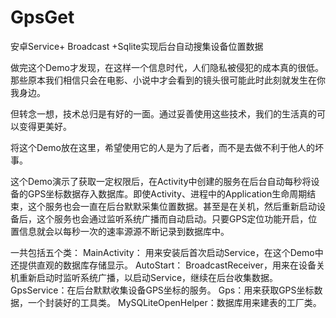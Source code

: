 # GpsGet
安卓Service+ Broadcast +Sqlite实现后台自动搜集设备位置数据

做完这个Demo才发现，在这样一个信息时代，人们隐私被侵犯的成本真的很低。那些原本我们相信只会在电影、小说中才会看到的镜头很可能此时此刻就发生在你我身边。

但转念一想，技术总归是有好的一面。通过妥善使用这些技术，我们的生活真的可以变得更美好。

将这个Demo放在这里，希望使用它的人是为了后者，而不是去做不利于他人的坏事。

这个Demo演示了获取一定权限后，在Activity中创建的服务在后台自动每秒将设备的GPS坐标数据存入数据库。即使Activity、进程中的Application生命周期结束，这个服务也会一直在后台默默采集位置数据。甚至是在关机，然后重新启动设备后，这个服务也会通过监听系统广播而自动启动。只要GPS定位功能开启，位置信息就会以每秒一次的速率源源不断记录到数据库中。

一共包括五个类：
MainActivity： 用来安装后首次启动Service，在这个Demo中还提供直观的数据库存储显示。
AutoStart： BroadcastReceiver，用来在设备关机重新启动时监听系统广播，以启动Service，继续在后台收集数据。
GpsService：在后台默默收集设备GPS坐标的服务。
Gps：用来获取GPS坐标数据，一个封装好的工具类。
MySQLiteOpenHelper：数据库用来建表的工厂类。
